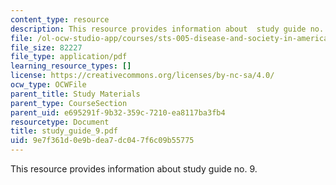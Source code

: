 ```yaml
---
content_type: resource
description: This resource provides information about  study guide no. 9.
file: /ol-ocw-studio-app/courses/sts-005-disease-and-society-in-america-fall-2005/9e7f361d0e9bdea7dc047f6c09b55775_study_guide_9.pdf
file_size: 82227
file_type: application/pdf
learning_resource_types: []
license: https://creativecommons.org/licenses/by-nc-sa/4.0/
ocw_type: OCWFile
parent_title: Study Materials
parent_type: CourseSection
parent_uid: e695291f-9b32-359c-7210-ea8117ba3fb4
resourcetype: Document
title: study_guide_9.pdf
uid: 9e7f361d-0e9b-dea7-dc04-7f6c09b55775
---
```

This resource provides information about  study guide no. 9.